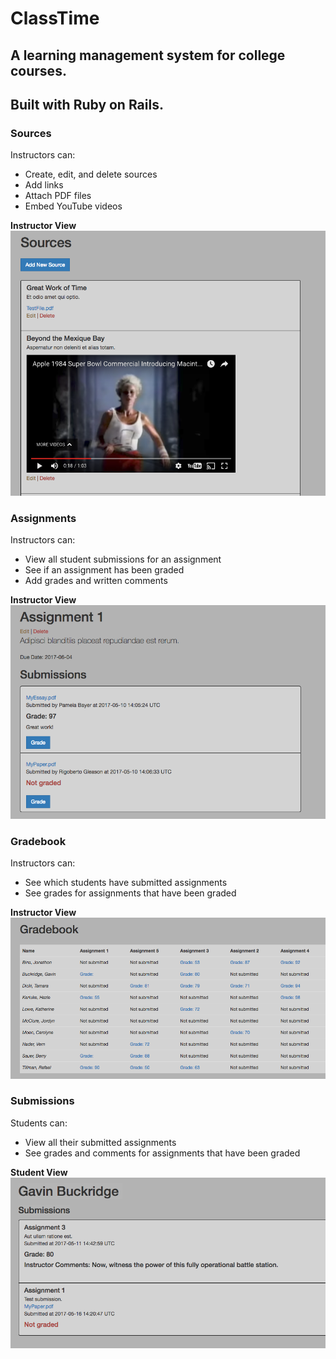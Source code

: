 # ClassTime

## A learning management system for college courses.
## Built with Ruby on Rails.


### **Sources**

Instructors can:
* Create, edit, and delete sources
* Add links
* Attach PDF files
* Embed YouTube videos

**Instructor View**
![Screenshot_Sources](app/assets/images/Screenshot_Sources_Instructor.png)


### **Assignments**

Instructors can:
* View all student submissions for an assignment
* See if an assignment has been graded
* Add grades and written comments

**Instructor View**
![Screenshot_Assignments](app/assets/images/Screenshot_Assign_Instructor.png)


### **Gradebook**

Instructors can:
* See which students have submitted assignments
* See grades for assignments that have been graded

**Instructor View**
![Screenshot_Gradebook](app/assets/images/Screenshot_Gradebook_Instructor.png)


### **Submissions**

Students can:
* View all their submitted assignments
* See grades and comments for assignments that have been graded

**Student View**
![Screenshot_Submissions](app/assets/images/Screenshot_Submissions_Student.png)
